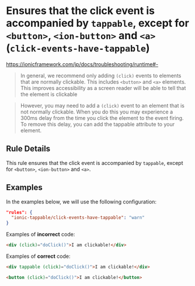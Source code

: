 # Ensures that the click event is accompanied by `tappable`, except for `<button>`, `<ion-button>` and `<a>` (`click-events-have-tappable`)

https://ionicframework.com/jp/docs/troubleshooting/runtime#-

> In general, we recommend only adding `(click)` events to elements that are normally clickable. This includes `<button>` and `<a>` elements. This improves accessibility as a screen reader will be able to tell that the element is clickable

> However, you may need to add a `(click)` event to an element that is not normally clickable. When you do this you may experience a 300ms delay from the time you click the element to the event firing. To remove this delay, you can add the tappable attribute to your element.

## Rule Details

This rule ensures that the click event is accompanied by `tappable`, except for `<button>`, `<ion-button>` and `<a>`.

## Examples

In the examples below, we will use the following configuration:

```json
"rules": {
  "ionic-tappable/click-events-have-tappable": "warn"
}
```

Examples of **incorrect** code:

```html
<div (click)="doClick()">I am clickable!</div>
```

Examples of **correct** code:

```html
<div tappable (click)="doClick()">I am clickable!</div>

<button (click)="doClick()">I am clickable!</button>
```
